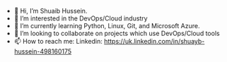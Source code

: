 - 👋 Hi, I’m Shuaib Hussein.
- 👀 I’m interested in the DevOps/Cloud industry
- 🌱 I’m currently learning Python, Linux, Git, and Microsoft Azure.
- 💞️ I’m looking to collaborate on projects which use DevOps/Cloud tools
- 📫 How to reach me: Linkedin: https://uk.linkedin.com/in/shuayb-hussein-498160175

<!---
Shuaybh97/Shuaybh97 is a ✨ special ✨ repository because its `README.md` (this file) appears on your GitHub profile.
You can click the Preview link to take a look at your changes.
--->
